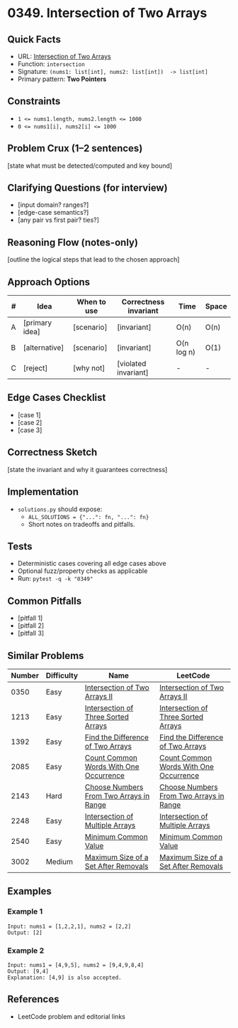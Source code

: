 # 0349. Intersection of Two Arrays

## Quick Facts

- URL: [Intersection of Two Arrays](https://leetcode.com/problems/intersection-of-two-arrays/)
- Function: `intersection`
- Signature: `(nums1: list[int], nums2: list[int])  -> list[int]`
- Primary pattern: **Two Pointers**

## Constraints

- `1 <= nums1.length, nums2.length <= 1000`
- `0 <= nums1[i], nums2[i] <= 1000`

## Problem Crux (1–2 sentences)

[state what must be detected/computed and key bound]

## Clarifying Questions (for interview)

- [input domain? ranges?]
- [edge-case semantics?]
- [any pair vs first pair? ties?]

## Reasoning Flow (notes-only)

[outline the logical steps that lead to the chosen approach]

## Approach Options

| # | Idea | When to use | Correctness invariant | Time | Space |
|---|------|-------------|-----------------------|------|-------|
| A | [primary idea] | [scenario] | [invariant] | O(n) | O(n) |
| B | [alternative] | [scenario] | [invariant] | O(n log n) | O(1) |
| C | [reject] | [why not] | [violated invariant] | - | - |

## Edge Cases Checklist

- [case 1]
- [case 2]
- [case 3]

## Correctness Sketch

[state the invariant and why it guarantees correctness]

## Implementation

- `solutions.py` should expose:
  - `ALL_SOLUTIONS = {"...": fn, "...": fn}`
  - Short notes on tradeoffs and pitfalls.

## Tests

- Deterministic cases covering all edge cases above
- Optional fuzz/property checks as applicable
- Run: `pytest -q -k "0349"`

## Common Pitfalls

- [pitfall 1]
- [pitfall 2]
- [pitfall 3]

## Similar Problems

| Number | Difficulty | Name | LeetCode |
|---|---|---|---|
| 0350 | Easy | [Intersection of Two Arrays II](../0350-intersection-of-two-arrays-ii/readme.md) | [Intersection of Two Arrays II](https://leetcode.com/problems/intersection-of-two-arrays-ii/) |
| 1213 | Easy | [Intersection of Three Sorted Arrays](../1213-intersection-of-three-sorted-arrays/readme.md) | [Intersection of Three Sorted Arrays](https://leetcode.com/problems/intersection-of-three-sorted-arrays/) |
| 1392 | Easy | [Find the Difference of Two Arrays](../1392-find-the-difference-of-two-arrays/readme.md) | [Find the Difference of Two Arrays](https://leetcode.com/problems/find-the-difference-of-two-arrays/) |
| 2085 | Easy | [Count Common Words With One Occurrence](../2085-count-common-words-with-one-occurrence/readme.md) | [Count Common Words With One Occurrence](https://leetcode.com/problems/count-common-words-with-one-occurrence/) |
| 2143 | Hard | [Choose Numbers From Two Arrays in Range](../2143-choose-numbers-from-two-arrays-in-range/readme.md) | [Choose Numbers From Two Arrays in Range](https://leetcode.com/problems/choose-numbers-from-two-arrays-in-range/) |
| 2248 | Easy | [Intersection of Multiple Arrays](../2248-intersection-of-multiple-arrays/readme.md) | [Intersection of Multiple Arrays](https://leetcode.com/problems/intersection-of-multiple-arrays/) |
| 2540 | Easy | [Minimum Common Value](../2540-minimum-common-value/readme.md) | [Minimum Common Value](https://leetcode.com/problems/minimum-common-value/) |
| 3002 | Medium | [Maximum Size of a Set After Removals](../3002-maximum-size-of-a-set-after-removals/readme.md) | [Maximum Size of a Set After Removals](https://leetcode.com/problems/maximum-size-of-a-set-after-removals/) |

## Examples

### Example 1

```text
Input: nums1 = [1,2,2,1], nums2 = [2,2]
Output: [2]
```

### Example 2

```text
Input: nums1 = [4,9,5], nums2 = [9,4,9,8,4]
Output: [9,4]
Explanation: [4,9] is also accepted.
```

## References

- LeetCode problem and editorial links

